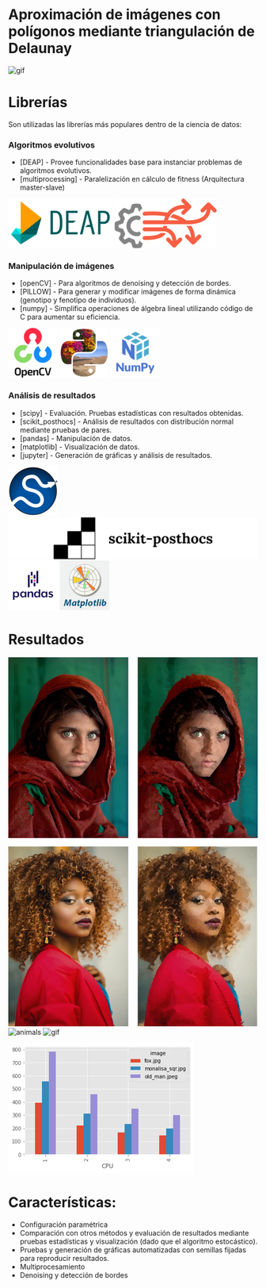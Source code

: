# Aproximación de imágenes con polígonos mediante triangulación de Delaunay


![gif](./readme/results/girl.png)

# Librerías

Son utilizadas las librerías más populares dentro de la ciencia de datos:

### Algoritmos evolutivos

- [DEAP] - Provee funcionalidades base para instanciar problemas de algoritmos evolutivos.
- [multiprocessing] - Paralelización en cálculo de fitness (Arquitectura master-slave)

![DEAP](./readme/icons/DEAP.png)
![multiprocessing](./readme/icons/multiprocessing.png)
### Manipulación de imágenes

- [openCV] - Para algoritmos de denoising y detección de bordes.
- [PILLOW] - Para generar y modificar imágenes de forma dinámica (genotipo y fenotipo de individuos).
- [numpy] - Simplifica operaciones de álgebra lineal utilizando código de C para aumentar su eficiencia.

![openCV](./readme/icons/openCV.png)
![PILLOW](./readme/icons/PILLOW.png)
![numpy](./readme/icons/numpy.png)

### Análisis de resultados
- [scipy] - Evaluación. Pruebas estadísticas con resultados obtenidas.
- [scikit_posthocs] - Análisis de resultados con distribución normal mediante pruebas de pares.
- [pandas] - Manipulación de datos.
- [matplotlib] - Visualización de datos.
- [jupyter] - Generación de gráficas y análisis de resultados.

![scipy](./readme/icons/scipy.png)
![scikit_posthocs](./readme/icons/scikit_posthocs.png)
![pandas](./readme/icons/pandas.png)
![matplotlib](./readme/icons/matplotlib.png)

# Resultados

![faces](./readme/results/extra_faces1.png)
![animals](./readme/results/extra_animals1.png)
![gif](./readme/results/girl.gif)

![graph](./readme/results/time.png)


# Características:
- Configuración paramétrica
- Comparación con otros métodos y evaluación de resultados mediante pruebas estadísticas y visualización (dado que el algoritmo estocástico).
- Pruebas y generación de gráficas automatizadas con semillas fijadas para reproducir resultados.
- Multiprocesamiento
- Denoising y detección de bordes